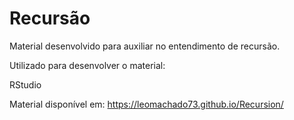# Recursão
Material desenvolvido para auxiliar no entendimento de recursão.

Utilizado para desenvolver o material:

RStudio

Material disponível em: https://leomachado73.github.io/Recursion/
